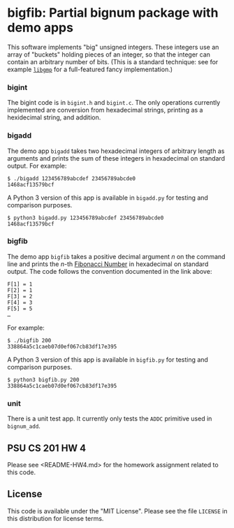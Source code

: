# bigfib: Partial bignum package with demo apps

This software implements "big" unsigned integers. These
integers use an array of "buckets" holding pieces of an
integer, so that the integer can contain an arbitrary number
of bits. (This is a standard technique: see for example
[`libgmp`](https://gmplib.org/) for a full-featured fancy
implementation.)

### bigint

The bigint code is in `bigint.h` and `bigint.c`. The only
operations currently implemented are conversion from
hexadecimal strings, printing as a hexidecimal string, and
addition.

### bigadd 

The demo app `bigadd` takes two hexadecimal integers of
arbitrary length as arguments and prints the sum of these
integers in hexadecimal on standard output. For example:

    $ ./bigadd 123456789abcdef 23456789abcde0
    1468acf13579bcf

A Python 3 version of this app is available in `bigadd.py`
for testing and comparison purposes.

    $ python3 bigadd.py 123456789abcdef 23456789abcde0
    1468acf13579bcf

### bigfib

The demo app `bigfib` takes a positive decimal argument *n*
on the command line and prints the *n*-th
[Fibonacci Number](https://en.wikipedia.org/wiki/Fibonacci_number)
in hexadecimal on standard output. The code follows the
convention documented in the link above:

    F[1] = 1
    F[2] = 1
    F[3] = 2
    F[4] = 3
    F[5] = 5
    …

For example:

    $ ./bigfib 200
    338864a5c1caeb07d0ef067cb83df17e395

A Python 3 version of this app is available in `bigfib.py`
for testing and comparison purposes.

    $ python3 bigfib.py 200
    338864a5c1caeb07d0ef067cb83df17e395

### unit

There is a unit test app. It currently only tests the `ADDC`
primitive used in `bignum_add`.

## PSU CS 201 HW 4

Please see <README-HW4.md> for the homework assignment
related to this code.

## License

This code is available under the "MIT License". Please see
the file `LICENSE` in this distribution for license terms.
